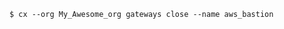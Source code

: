 <!-- usedin: [ _includes/_inlines/Toolbelt/common/gateway] - layout:code post: gateway_example -->

```
$ cx --org My_Awesome_org gateways close --name aws_bastion
```

